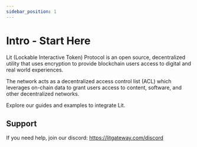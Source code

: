 ```yaml
---
sidebar_position: 1
---
```


# Intro - Start Here

Lit (Lockable Interactive Token) Protocol is an open source, decentralized utility that uses encryption to provide blockchain users access to digital and real world experiences.

The network acts as a decentralized access control list (ACL) which leverages on-chain data to grant users access to content, software, and other decentralized networks.

Explore our guides and examples to integrate Lit.

## Support

If you need help, join our discord: https://litgateway.com/discord
